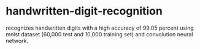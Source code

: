 # handwritten-digit-recognition
recognizes handwritten digits with a high accuracy of 99.05 percent using mnist dataset (60,000 test and 10,000 training set)   and convolution neural network.

